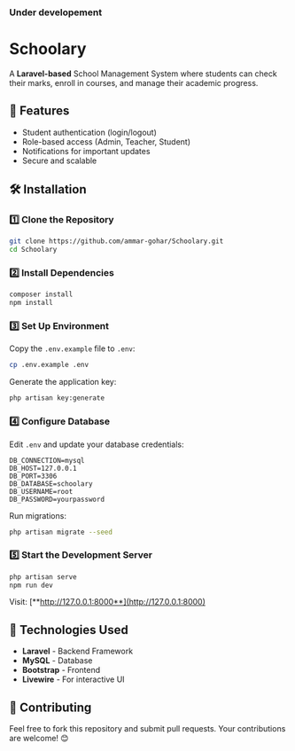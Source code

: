 ### Under developement
# Schoolary

A **Laravel-based** School Management System where students can check their marks, enroll in courses, and manage their academic progress.

## 🚀 Features

- Student authentication (login/logout)
- Role-based access (Admin, Teacher, Student)
- Notifications for important updates
- Secure and scalable

## 🛠️ Installation

### 1️⃣ Clone the Repository

```bash
git clone https://github.com/ammar-gohar/Schoolary.git
cd Schoolary
```

### 2️⃣ Install Dependencies

```bash
composer install
npm install
```

### 3️⃣ Set Up Environment

Copy the `.env.example` file to `.env`:

```bash
cp .env.example .env
```

Generate the application key:

```bash
php artisan key:generate
```

### 4️⃣ Configure Database

Edit `.env` and update your database credentials:

```env
DB_CONNECTION=mysql
DB_HOST=127.0.0.1
DB_PORT=3306
DB_DATABASE=schoolary
DB_USERNAME=root
DB_PASSWORD=yourpassword
```

Run migrations:

```bash
php artisan migrate --seed
```

### 5️⃣ Start the Development Server

```bash
php artisan serve
npm run dev
```
Visit: [**http://127.0.0.1:8000**](http://127.0.0.1:8000)

## 📌 Technologies Used

- **Laravel** - Backend Framework
- **MySQL** - Database
- **Bootstrap** - Frontend
- **Livewire** - For interactive UI


## 🤝 Contributing

Feel free to fork this repository and submit pull requests. Your contributions are welcome! 😊

